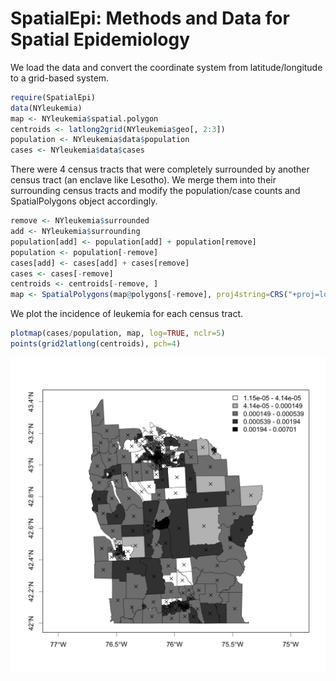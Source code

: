 SpatialEpi: Methods and Data for Spatial Epidemiology
===========================================
We load the data and convert the coordinate system from latitude/longitude to a 
grid-based system.  

```r
require(SpatialEpi)
data(NYleukemia)
map <- NYleukemia$spatial.polygon
centroids <- latlong2grid(NYleukemia$geo[, 2:3])
population <- NYleukemia$data$population
cases <- NYleukemia$data$cases
```



There were 4 census tracts that were completely surrounded by another census tract (an enclave like Lesotho).  We merge them into their surrounding census tracts and modify the population/case counts and SpatialPolygons object accordingly. 

```r
remove <- NYleukemia$surrounded
add <- NYleukemia$surrounding
population[add] <- population[add] + population[remove]
population <- population[-remove]
cases[add] <- cases[add] + cases[remove]
cases <- cases[-remove]
centroids <- centroids[-remove, ]
map <- SpatialPolygons(map@polygons[-remove], proj4string=CRS("+proj=longlat"))
```

We plot the incidence of leukemia for each census tract.  

```r
plotmap(cases/population, map, log=TRUE, nclr=5)
points(grid2latlong(centroids), pch=4)
```

<img src="figuresunnamed-chunk-3.png" title="plot of chunk unnamed-chunk-3" alt="plot of chunk unnamed-chunk-3" width="768" />

